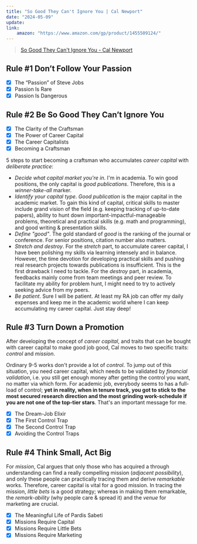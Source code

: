 ```yaml
---
title: "So Good They Can't Ignore You | Cal Newport"
date: "2024-05-09"
update: 
link:
    amazon: "https://www.amazon.com/gp/product/1455509124/"
---
```


> [So Good They Can't Ignore You - Cal Newport](https://www.amazon.com/gp/product/1455509124/)

## Rule #1 Don’t Follow Your Passion

- [x] The “Passion” of Steve Jobs
- [x] Passion Is Rare
- [x] Passion Is Dangerous

## Rule #2 Be So Good They Can’t Ignore You

- [x] The Clarity of the Craftsman
- [x] The Power of Career Capital
- [x] The Career Capitalists
- [x] Becoming a Craftsman

5 steps to start becoming a craftsman who accumulates _career capital_ with _deliberate practice_:

- _Decide what capital market you're in_. I'm in academia. To win good positions, the only capital is _good publications_. Therefore, this is a _winner-take-all_ marker.
- _Identify your capital type_. _Good publication_ is the major capital in the academic market. To gain this kind of capital, critical skills to master include grand vision of the field (e.g. keeping tracking of up-to-date papers), ability to hunt down important-impactful-manageable problems, theoretical and practical skills (e.g. math and programming), and good writing & presentation skills.
- _Define "good"_. The gold standard of _good_ is the ranking of the journal or conference. For senior positions, citation number also matters.
- _Stretch and destroy_. For the _stretch_ part, to accumulate career capital, I have been polishing my skills via learning intensely and in balance. However, the time devotion for developing practical skills and pushing real research projects towards publications is insufficient. This is the first drawback I need to tackle. For the _destroy_ part, in academia, feedbacks mainly come from team meetings and peer review. To facilitate my ability for problem hunt, I might need to try to actively seeking advice from my peers.
- _Be patient_. Sure I will be patient. At least my RA job can offer my daily expenses and keep me in the academic world where I can keep accumulating my career capital. Just stay deep!


## Rule #3 Turn Down a Promotion

After developing the concept of _career capital_, and traits that can be bought with career capital to make good job good, Cal moves to two specific traits: _control_ and _mission_.

Ordinary 9-5 works don't provide a lot of _control_. To jump out of this situation, you need career capital, which needs to be validated by _financial validation_, i.e. you still get enough money after getting the control you want, no matter via which form. For academic job, everybody seems to has a full-load of control; **yet in reality, when in tenure track, you got to stick to the most secured research direction and the most grinding work-schedule if you are not one of the top-tier stars**. That's an important message for me.

- [x] The Dream-Job Elixir
- [x] The First Control Trap
- [x] The Second Control Trap
- [x] Avoiding the Control Traps

## Rule #4 Think Small, Act Big

For _mission_, Cal argues that only those who has acquired a through understanding can find a really compelling mission (_adjacent possibility_), and only these people can practically tracing them and derive _remarkable_ works. Therefore, career capital is vital for a good mission. In tracing the mission, _little bets_ is a good strategy; whereas in making them remarkable, the _remark-ability_ (why people care & spread it) and the _venue_ for marketing are crucial.

- [x] The Meaningful Life of Pardis Sabeti
- [x] Missions Require Capital
- [x] Missions Require Little Bets
- [x] Missions Require Marketing